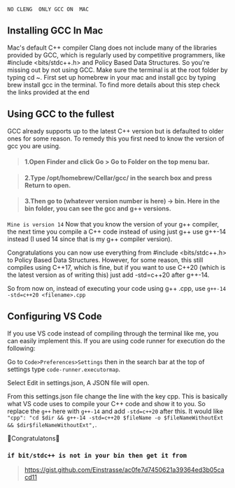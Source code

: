 
`NO CLENG 
ONLY GCC ON  MAC`
## Installing GCC In Mac 

Mac's default C++ compiler Clang does not include many of the libraries provided by GCC, which is regularly used by competitive programmers, like #include <bits/stdc++.h> and Policy Based Data Structures. So you're missing out by not using GCC.
Make sure the terminal is at the root folder by typing cd ~. First set up homebrew in your mac and install gcc by typing brew install gcc in the terminal. To find more details about this step check the links provided at the end


## Using GCC to the fullest 

GCC already supports up to the latest C++ version but is defaulted to older ones for some reason. To remedy this you first need to know the version of gcc you are using.

>  #### 1.Open Finder and click Go > Go to Folder on the top menu bar.

>  #### 2.Type /opt/homebrew/Cellar/gcc/ in the search box and press Return to open.

>  #### 3.Then go to (whatever version number is here) -> bin. Here in the bin folder, you can see the gcc and g++ versions.

`Mine is version 14` 
Now that you know the version of your g++ compiler, the next time you compile a C++ code instead of using just g++ use g++-14 instead (I used 14 since that is my g++ compiler version).

Congratulations you can now use everything from #include <bits/stdc++.h> to Policy Based Data Structures. However, for some reason, this still compiles using C++17, which is fine, but if you want to use C++20 (which is the latest version as of writing this) just add -std=c++20 after g++-14.

So from now on, instead of executing your code using g++ <filename>.cpp, use  `g++-14 -std=c++20 <filename>.cpp`



## Configuring VS Code 

If you use VS code instead of compiling through the terminal like me, you can easily implement this. If you are using code runner for execution do the following:

Go to `Code>Preferences>Settings` then in the search bar at the top of settings type `code-runner.executormap`.

Select Edit in settings.json, A JSON file will open.

From this settings.json file change the line with the key cpp. This is basically what VS code uses to compile your C++ code and show it to you. So replace the `g++` here with `g++-14` and add `-std=c++20` after this. It would like `"cpp": "cd $dir && g++-14 -std=c++20 $fileName -o $fileNameWithoutExt && $dir$fileNameWithoutExt",`.


🎉Congratulatons🎉


### `if bit/stdc++ is not in your bin then get it from ` 
> https://gist.github.com/Einstrasse/ac0fe7d7450621a39364ed3b05cacd11
